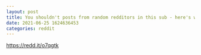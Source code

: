 ```yaml
--- 
layout: post 
title: You shouldn't posts from random redditors in this sub - here's why: 
date: 2021-06-25 1624636453 
categories: reddit 
--- 
```

https://redd.it/o7qgtk